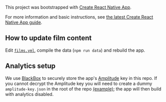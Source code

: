 This project was bootstrapped with [Create React Native App](https://github.com/react-community/create-react-native-app).

For more information and basic instructions, see [the latest Create React Native App guide](https://github.com/react-community/create-react-native-app/blob/master/react-native-scripts/template/README.md).

## How to update film content

Edit [`films.yml`](https://github.com/motiz88/hhfff-app/blob/master/data/films.yml), compile the data (`npm run data`) and rebuild the app.

## Analytics setup

We use [BlackBox](https://github.com/StackExchange/blackbox) to securely store the app's [Amplitude](https://amplitude.com/) key in this repo. If you cannot decrypt the Amplitude key you will need to create a dummy `amplitude-key.json` in the root of the repo [(example)](https://github.com/motiz88/hhfff-app/blob/master/amplitude-key.json.example); the app will then build with analytics disabled.
